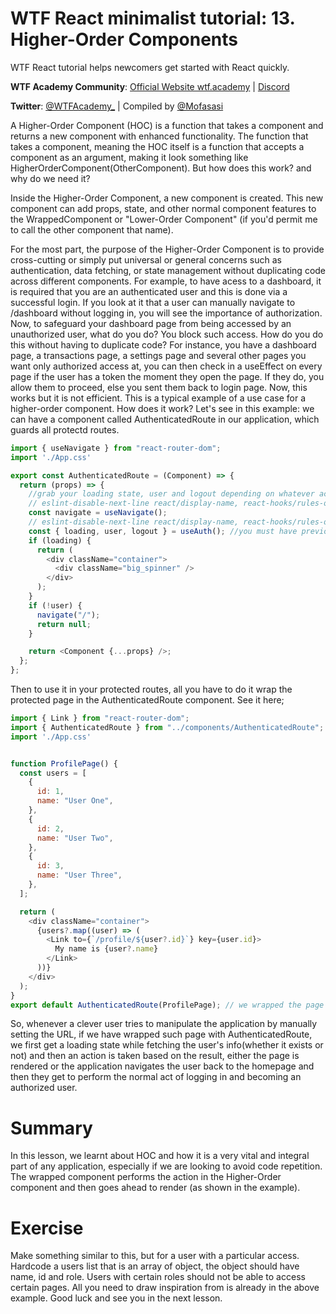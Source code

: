# WTF React minimalist tutorial: 13. Higher-Order Components

WTF React tutorial helps newcomers get started with React quickly.

**WTF Academy Community**: [Official Website wtf.academy](https://wtf.academy) | [Discord](https://discord.gg/5akcruXrsk)

**Twitter**: [@WTFAcademy\_](https://twitter.com/WTFAcademy_) | Compiled by [@Mofasasi](https://twitter.com/mofasasi)

A Higher-Order Component (HOC) is a function that takes a component and returns a new component with enhanced functionality. The function that takes a component, meaning the HOC itself is a function that accepts a component as an argument, making it look something like HigherOrderComponent(OtherComponent). But how does this work? and why do we need it?

Inside the Higher-Order Component, a new component is created. This new component can add props, state, and other normal component features to the WrappedComponent or "Lower-Order Component" (if you'd permit me to call the other component that name).

For the most part, the purpose of the Higher-Order Component is to provide cross-cutting or simply put universal or general concerns such as authentication, data fetching, or state management without duplicating code across different components. For example, to have acess to a dashboard, it is required that you are an authenticated user and this is done via a successful login. If you look at it that a user can manually navigate to /dashboard without logging in, you will see the importance of authorization. Now, to safeguard your dashboard page from being accessed by an unauthorized user, what do you do? You block such access.
How do you do this without having to duplicate code?
For instance, you have a dashboard page, a transactions page, a settings page and several other pages you want only authorized access at, you can then check in a useEffect on every page if the user has a token the moment they open the page. If they do, you allow them to proceed, else you sent them back to login page. Now, this works but it is not efficient.
This is a typical example of a use case for a higher-order component.
How does it work? Let's see in this example:
we can have a component called AuthenticatedRoute in our application, which guards all protectd routes.

```javascript
import { useNavigate } from "react-router-dom";
import './App.css'

export const AuthenticatedRoute = (Component) => {
  return (props) => {
    //grab your loading state, user and logout depending on whatever action you want to perform here
    // eslint-disable-next-line react/display-name, react-hooks/rules-of-hooks
    const navigate = useNavigate();
    // eslint-disable-next-line react/display-name, react-hooks/rules-of-hooks
    const { loading, user, logout } = useAuth(); //you must have previously stored these in your global state using useContext
    if (loading) {
      return (
        <div className="container">
          <div className="big_spinner" />
        </div>
      );
    }
    if (!user) {
      navigate("/");
      return null;
    }

    return <Component {...props} />;
  };
};
```

Then to use it in your protected routes, all you have to do it wrap the protected page in the AuthenticatedRoute component. See it here;

```javascript
import { Link } from "react-router-dom";
import { AuthenticatedRoute } from "../components/AuthenticatedRoute";
import './App.css'


function ProfilePage() {
  const users = [
    {
      id: 1,
      name: "User One",
    },
    {
      id: 2,
      name: "User Two",
    },
    {
      id: 3,
      name: "User Three",
    },
  ];

  return (
    <div className="container">
      {users?.map((user) => (
        <Link to={`/profile/${user?.id}`} key={user.id}>
          My name is {user?.name}
        </Link>
      ))}
    </div>
  );
}
export default AuthenticatedRoute(ProfilePage); // we wrapped the page inside of the higer-one component
```

So, whenever a clever user tries to manipulate the application by manually setting the URL, if we have wrapped such page with AuthenticatedRoute, we first get a loading state while fetching the user's info(whether it exists or not) and then an action is taken based on the result, either the page is rendered or the application navigates the user back to the homepage and then they get to perform the normal act of logging in and becoming an authorized user.

# Summary

In this lesson, we learnt about HOC and how it is a very vital and integral part of any application, especially if we are looking to avoid code repetition. The wrapped component performs the action in the Higher-Order component and then goes ahead to render (as shown in the example).

# Exercise

Make something similar to this, but for a user with a particular access. Hardcode a users list that is an array of object, the object should have name, id and role. Users with certain roles should not be able to access certain pages. All you need to draw inspiration from is already in the above example. Good luck and see you in the next lesson.
